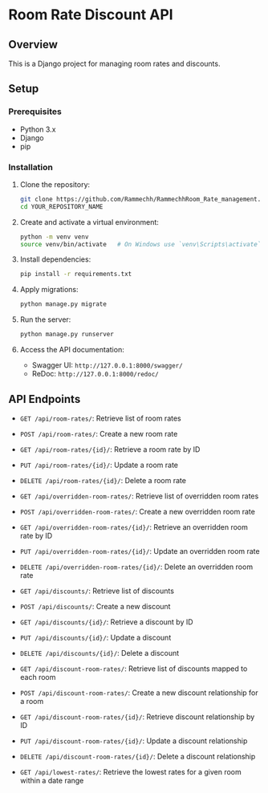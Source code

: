 # Room Rate Discount API

## Overview
This is a Django project for managing room rates and discounts.

## Setup

### Prerequisites
- Python 3.x
- Django
- pip

### Installation

1. Clone the repository:
    ```sh
    git clone https://github.com/Rammechh/RammechhRoom_Rate_management.git
    cd YOUR_REPOSITORY_NAME
    ```

2. Create and activate a virtual environment:
    ```sh
    python -m venv venv
    source venv/bin/activate   # On Windows use `venv\Scripts\activate`
    ```

3. Install dependencies:
    ```sh
    pip install -r requirements.txt
    ```

4. Apply migrations:
    ```sh
    python manage.py migrate
    ```

5. Run the server:
    ```sh
    python manage.py runserver
    ```

6. Access the API documentation:
    - Swagger UI: `http://127.0.0.1:8000/swagger/`
    - ReDoc: `http://127.0.0.1:8000/redoc/`

## API Endpoints

- `GET /api/room-rates/`: Retrieve list of room rates
- `POST /api/room-rates/`: Create a new room rate
- `GET /api/room-rates/{id}/`: Retrieve a room rate by ID
- `PUT /api/room-rates/{id}/`: Update a room rate
- `DELETE /api/room-rates/{id}/`: Delete a room rate

- `GET /api/overridden-room-rates/`: Retrieve list of overridden room rates
- `POST /api/overridden-room-rates/`: Create a new overridden room rate
- `GET /api/overridden-room-rates/{id}/`: Retrieve an overridden room rate by ID
- `PUT /api/overridden-room-rates/{id}/`: Update an overridden room rate
- `DELETE /api/overridden-room-rates/{id}/`: Delete an overridden room rate

- `GET /api/discounts/`: Retrieve list of discounts
- `POST /api/discounts/`: Create a new discount
- `GET /api/discounts/{id}/`: Retrieve a discount by ID
- `PUT /api/discounts/{id}/`: Update a discount
- `DELETE /api/discounts/{id}/`: Delete a discount

- `GET /api/discount-room-rates/`: Retrieve list of discounts mapped to each room
- `POST /api/discount-room-rates/`: Create a new discount relationship for a room
- `GET /api/discount-room-rates/{id}/`: Retrieve discount relationship by ID
- `PUT /api/discount-room-rates/{id}/`: Update a discount relationship
- `DELETE /api/discount-room-rates/{id}/`: Delete a discount relationship

- `GET /api/lowest-rates/`: Retrieve the lowest rates for a given room within a date range
